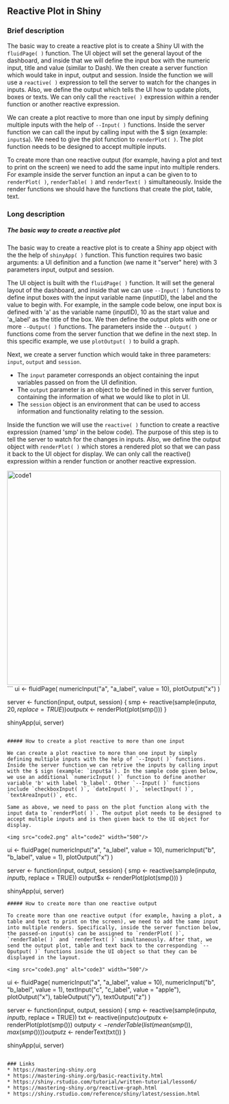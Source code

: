 
## Reactive Plot in Shiny
  
### Brief description

The basic way to create a reactive plot is to create a Shiny UI with the `fluidPage( )` function. The UI object will set the general layout of the dashboard, and inside that we will define the input box with the numeric input, title and value (similar to Dash). We then create a server function which would take in input, output and session. Inside the function we will use a `reactive( )` expression to tell the server to watch for the changes in inputs. Also, we define the output which tells the UI how to update plots, boxes or texts. We can only call the `reactive( )` expression within a render function or another reactive expression.

We can create a plot reactive to more than one input by simply defining multiple inputs with the help of `--Input( )` functions. Inside the server function we can call the input by calling input with the $ sign (example: `input$a`). We need to give the plot function to `renderPlot( )`. The plot function needs to be designed to accept multiple inputs.

To create more than one reactive output (for example, having a plot and text to print on the screen) we need to add the same input into multiple renders. For example inside the server function an input a can be given to to `renderPlot( )`, `renderTable( )` and `renderText( )` simultaneously. Inside the render functions we should have the functions that create the plot, table, text.

### Long description

##### The basic way to create a reactive plot  

The basic way to create a reactive plot is to create a Shiny app object with the the help of `shinyApp( )` function. This function requires two basic arguments: a UI definition and a function (we name it "server" here) with 3 parameters input, output and session.

The UI object is built with the `fluidPage( )` function. It will set the general layout of the dashboard, and inside that we can use `--Input( )` functions to define input boxes with the input variable name (inputID), the label and the value to begin with. 
For example, in the sample code below, one input box is defined with 'a' as the variable name (inputID), 10 as the start value and 'a_label' as the title of the box. We then define the output plots with one or more `--Output( )` functions. The parameters inside the `--Output( )` functions come from the server function that we define in the next step. In this specific example, we use `plotOutput( )` to build a graph. 

Next, we create a server function which would take in three parameters: `input`, `output` and `session`.  
- The `input` parameter corresponds an object containing the input variables passed on from the UI definition.  
- The `output` parameter is an object to be defined in this server funtion, containing the information of what we would like to plot in UI.  
- The `session` object is an environment that can be used to access information and functionality relating to the session.  

Inside the function we will use the `reactive( )` function to create a reactive expression (named 'smp' in the below code). The purpose of this step is to tell the server to watch for the changes in inputs. Also, we define the output object with `renderPlot( )` which stores a rendered plot so that we can pass it back to the UI object for display. We can only call the reactive() expression within a render function or another reactive expression.

<img src="code1.png" alt="code1" width="500"/>
```
ui <- fluidPage(
    numericInput("a", "a_label", value = 10),
    plotOutput("x")
)

server <- function(input, output, session) {
    smp <- reactive(sample(input$a, 20, replace = TRUE))
    output$x <- renderPlot(plot(smp()))
}

shinyApp(ui, server)
```

##### How to create a plot reactive to more than one input  

We can create a plot reactive to more than one input by simply defining multiple inputs with the help of `--Input( )` functions. Inside the server function we can retrive the inputs by calling input with the $ sign (example: `input$a`). In the sample code given below, we use an additional `numericInput( )` function to define another variable 'b' with label 'b_label'. Other `--Input( )` functions include `checkboxInput( )`, `dateInput( )`, `selectInput( )`, `textAreaInput()`, etc.

Same as above, we need to pass on the plot function along with the input data to `renderPlot( )`. The output plot needs to be designed to accept multiple inputs and is then given back to the UI object for display.
  
<img src="code2.png" alt="code2" width="500"/>
```
ui <- fluidPage(
    numericInput("a", "a_label", value = 10),
    numericInput("b", "b_label", value = 1),
    plotOutput("x")
)

server <- function(input, output, session) {
    smp <- reactive(sample(input$a, input$b, replace = TRUE))
    output$x <- renderPlot(plot(smp()))
}

shinyApp(ui, server)
```
##### How to create more than one reactive output  
  
To create more than one reactive output (for example, having a plot, a table and text to print on the screen), we need to add the same input into multiple renders. Specifically, inside the server function below, the passed-on input(s) can be assigned to `renderPlot( )`, `renderTable( )` and `renderText( )` simultaneously. After that, we send the output plot, table and text back to the corresponding `--Oputput( )` functions inside the UI object so that they can be displayed in the layout.

<img src="code3.png" alt="code3" width="500"/>
```
ui <- fluidPage(
    numericInput("a", "a_label", value = 10),
    numericInput("b", "b_label", value = 1),
    textInput("c", "c_label", value = "apple"),
    plotOutput("x"),
    tableOutput("y"),
    textOutput("z")
)

server <- function(input, output, session) {
    smp <- reactive(sample(input$a, input$b, replace = TRUE))
    txt <- reactive(input$c)
    output$x <- renderPlot(plot(smp()))
    output$y <- renderTable(list(mean(smp()), max(smp())))
    output$z <- renderText(txt())
}

shinyApp(ui, server)
```

### Links
* https://mastering-shiny.org
* https://mastering-shiny.org/basic-reactivity.html
* https://shiny.rstudio.com/tutorial/written-tutorial/lesson6/
* https://mastering-shiny.org/reactive-graph.html
* https://shiny.rstudio.com/reference/shiny/latest/session.html
